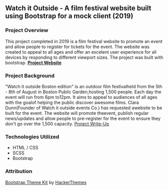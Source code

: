 ## Watch it Outside - A film festival website built using Bootstrap for a mock client (2019)
### Project Overview
This project completed in 2019 is a film festival website to promote an event and allow people to register for tickets for the event. The website was created to appeal to all ages and offer an excelent user experience for all devices by responding to different viewport sizes. The project was built with bootstrap. **[Project Website](https://www.mint-made.com/watch-it-outside/ "Watch it Outside - Film Festival")**

### Project Background
"Watch it outside Boston edition" is an outdoor film festivalheld from the 5th - 8th of August in Boston Public Garden,hosting 1,500 people. Each day the event will run from 6pm to12pm. It aims to appeal to audiences of all ages with the goalof helping the public discover awesome films. Clara Dunn(Founder of Watch it outside events Co.) has requested awebsite to be built for the event. The website will promote theevent, publish regular news/updates and allow people to pre-register for the event to ensure they don't go over the 1,500 capacity. [Project Write-Up](https://github.com/mint-made/watch-it-outside/blob/master/Project%20Design%20Brief "Project Design Brief.pdf")

### Technologies Utilized
- HTML / CSS
- SCSS
- Bootstrap

### Attribution
[Bootstrap Theme Kit](https://github.com/HackerThemes/theme-kit) by [HackerThemes](https://hackerthemes.com)
